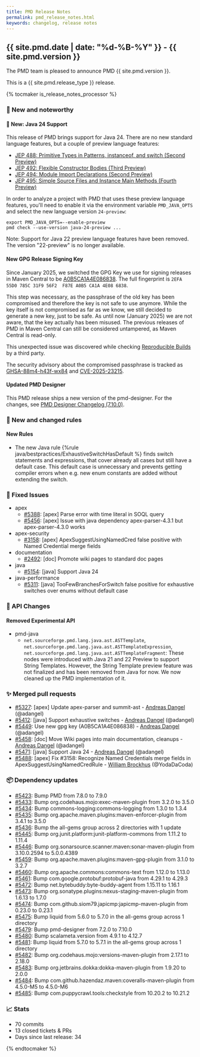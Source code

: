 ```yaml
---
title: PMD Release Notes
permalink: pmd_release_notes.html
keywords: changelog, release notes
---
```


## {{ site.pmd.date | date: "%d-%B-%Y" }} - {{ site.pmd.version }}

The PMD team is pleased to announce PMD {{ site.pmd.version }}.

This is a {{ site.pmd.release_type }} release.

{% tocmaker is_release_notes_processor %}

### 🚀 New and noteworthy

#### 🚀 New: Java 24 Support
This release of PMD brings support for Java 24. There are no new standard language features,
but a couple of preview language features:

* [JEP 488: Primitive Types in Patterns, instanceof, and switch (Second Preview)](https://openjdk.org/jeps/488)
* [JEP 492: Flexible Constructor Bodies (Third Preview)](https://openjdk.org/jeps/492)
* [JEP 494: Module Import Declarations (Second Preview)](https://openjdk.org/jeps/494)
* [JEP 495: Simple Source Files and Instance Main Methods (Fourth Preview)](https://openjdk.org/jeps/495)

In order to analyze a project with PMD that uses these preview language features,
you'll need to enable it via the environment variable `PMD_JAVA_OPTS` and select the new language
version `24-preview`:

    export PMD_JAVA_OPTS=--enable-preview
    pmd check --use-version java-24-preview ...

Note: Support for Java 22 preview language features have been removed. The version "22-preview"
is no longer available.

#### New GPG Release Signing Key

Since January 2025, we switched the GPG Key we use for signing releases in Maven Central to be
[A0B5CA1A4E086838](https://keyserver.ubuntu.com/pks/lookup?search=0x2EFA55D0785C31F956F2F87EA0B5CA1A4E086838&fingerprint=on&op=index).
The full fingerprint is `2EFA 55D0 785C 31F9 56F2  F87E A0B5 CA1A 4E08 6838`.

This step was necessary, as the passphrase of the old key has been compromised and therefore the key is not
safe to use anymore. While the key itself is not compromised as far as we know, we still decided to generate a
new key, just to be safe. As until now (January 2025) we are not aware, that the key actually has been misused.
The previous releases of PMD in Maven Central can still be considered untampered, as Maven Central is read-only.

This unexpected issue was discovered while checking [Reproducible Builds](https://reproducible-builds.org/) by a
third party.

The security advisory about the compromised passphrase is tracked as
[GHSA-88m4-h43f-wx84](https://github.com/pmd/pmd/security/advisories/GHSA-88m4-h43f-wx84)
and [CVE-2025-23215](https://www.cve.org/CVERecord?id=CVE-2025-23215).

#### Updated PMD Designer

This PMD release ships a new version of the pmd-designer.
For the changes, see [PMD Designer Changelog (7.10.0)](https://github.com/pmd/pmd-designer/releases/tag/7.10.0).

### 🌟 New and changed rules

#### New Rules

* The new Java rule {%rule java/bestpractices/ExhaustiveSwitchHasDefault %} finds switch statements and
  expressions, that cover already all cases but still have a default case. This default case is unnecessary
  and prevents getting compiler errors when e.g. new enum constants are added without extending the switch.

### 🐛 Fixed Issues
* apex
  * [#5388](https://github.com/pmd/pmd/issues/5388): \[apex] Parse error with time literal in SOQL query
  * [#5456](https://github.com/pmd/pmd/issues/5456): \[apex] Issue with java dependency apex-parser-4.3.1 but apex-parser-4.3.0 works
* apex-security
  * [#3158](https://github.com/pmd/pmd/issues/3158): \[apex] ApexSuggestUsingNamedCred false positive with Named Credential merge fields
* documentation
  * [#2492](https://github.com/pmd/pmd/issues/2492): \[doc] Promote wiki pages to standard doc pages
* java
  * [#5154](https://github.com/pmd/pmd/issues/5154): \[java] Support Java 24
* java-performance
  * [#5311](https://github.com/pmd/pmd/issues/5311): \[java] TooFewBranchesForSwitch false positive for exhaustive switches over enums without default case

### 🚨 API Changes

#### Removed Experimental API
* pmd-java
  * `net.sourceforge.pmd.lang.java.ast.ASTTemplate`, `net.sourceforge.pmd.lang.java.ast.ASTTemplateExpression`,
    `net.sourceforge.pmd.lang.java.ast.ASTTemplateFragment`: These nodes were introduced with Java 21 and 22
    Preview to support String Templates. However, the String Template preview feature was not finalized
    and has been removed from Java for now. We now cleaned up the PMD implementation of it.

### ✨ Merged pull requests
<!-- content will be automatically generated, see /do-release.sh -->
* [#5327](https://github.com/pmd/pmd/pull/5327): \[apex] Update apex-parser and summit-ast - [Andreas Dangel](https://github.com/adangel) (@adangel)
* [#5412](https://github.com/pmd/pmd/pull/5412): \[java] Support exhaustive switches - [Andreas Dangel](https://github.com/adangel) (@adangel)
* [#5449](https://github.com/pmd/pmd/pull/5449): Use new gpg key (A0B5CA1A4E086838) - [Andreas Dangel](https://github.com/adangel) (@adangel)
* [#5458](https://github.com/pmd/pmd/pull/5458): \[doc] Move Wiki pages into main documentation, cleanups - [Andreas Dangel](https://github.com/adangel) (@adangel)
* [#5471](https://github.com/pmd/pmd/pull/5471): \[java] Support Java 24 - [Andreas Dangel](https://github.com/adangel) (@adangel)
* [#5488](https://github.com/pmd/pmd/pull/5488): \[apex] Fix #3158: Recognize Named Credentials merge fields in ApexSuggestUsingNamedCredRule  - [William Brockhus](https://github.com/YodaDaCoda) (@YodaDaCoda)

### 📦 Dependency updates
<!-- content will be automatically generated, see /do-release.sh -->
* [#5423](https://github.com/pmd/pmd/pull/5423): Bump PMD from 7.8.0 to 7.9.0
* [#5433](https://github.com/pmd/pmd/pull/5433): Bump org.codehaus.mojo:exec-maven-plugin from 3.2.0 to 3.5.0
* [#5434](https://github.com/pmd/pmd/pull/5434): Bump commons-logging:commons-logging from 1.3.0 to 1.3.4
* [#5435](https://github.com/pmd/pmd/pull/5435): Bump org.apache.maven.plugins:maven-enforcer-plugin from 3.4.1 to 3.5.0
* [#5436](https://github.com/pmd/pmd/pull/5436): Bump the all-gems group across 2 directories with 1 update
* [#5445](https://github.com/pmd/pmd/pull/5445): Bump org.junit.platform:junit-platform-commons from 1.11.2 to 1.11.4
* [#5446](https://github.com/pmd/pmd/pull/5446): Bump org.sonarsource.scanner.maven:sonar-maven-plugin from 3.10.0.2594 to 5.0.0.4389
* [#5459](https://github.com/pmd/pmd/pull/5459): Bump org.apache.maven.plugins:maven-gpg-plugin from 3.1.0 to 3.2.7
* [#5460](https://github.com/pmd/pmd/pull/5460): Bump org.apache.commons:commons-text from 1.12.0 to 1.13.0
* [#5461](https://github.com/pmd/pmd/pull/5461): Bump com.google.protobuf:protobuf-java from 4.29.1 to 4.29.3
* [#5472](https://github.com/pmd/pmd/pull/5472): Bump net.bytebuddy:byte-buddy-agent from 1.15.11 to 1.16.1
* [#5473](https://github.com/pmd/pmd/pull/5473): Bump org.sonatype.plugins:nexus-staging-maven-plugin from 1.6.13 to 1.7.0
* [#5474](https://github.com/pmd/pmd/pull/5474): Bump com.github.siom79.japicmp:japicmp-maven-plugin from 0.23.0 to 0.23.1
* [#5475](https://github.com/pmd/pmd/pull/5475): Bump liquid from 5.6.0 to 5.7.0 in the all-gems group across 1 directory
* [#5479](https://github.com/pmd/pmd/pull/5479): Bump pmd-designer from 7.2.0 to 7.10.0
* [#5480](https://github.com/pmd/pmd/pull/5480): Bump scalameta.version from 4.9.1 to 4.12.7
* [#5481](https://github.com/pmd/pmd/pull/5481): Bump liquid from 5.7.0 to 5.7.1 in the all-gems group across 1 directory
* [#5482](https://github.com/pmd/pmd/pull/5482): Bump org.codehaus.mojo:versions-maven-plugin from 2.17.1 to 2.18.0
* [#5483](https://github.com/pmd/pmd/pull/5483): Bump org.jetbrains.dokka:dokka-maven-plugin from 1.9.20 to 2.0.0
* [#5484](https://github.com/pmd/pmd/pull/5484): Bump com.github.hazendaz.maven:coveralls-maven-plugin from 4.5.0-M5 to 4.5.0-M6
* [#5485](https://github.com/pmd/pmd/pull/5485): Bump com.puppycrawl.tools:checkstyle from 10.20.2 to 10.21.2

### 📈 Stats
<!-- content will be automatically generated, see /do-release.sh -->
* 70 commits
* 13 closed tickets & PRs
* Days since last release: 34

{% endtocmaker %}
